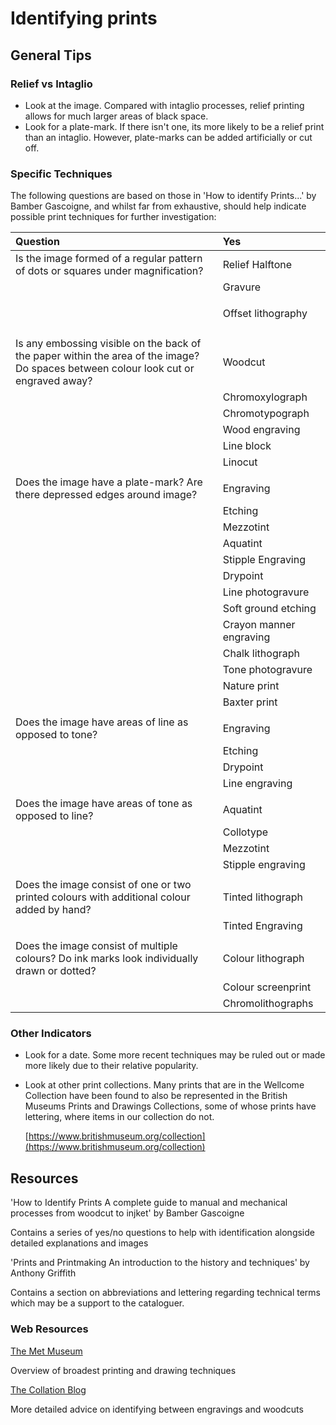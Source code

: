 # Identifying prints

## General Tips

### Relief vs Intaglio 

* Look at the image. Compared with intaglio processes, relief printing allows for much larger areas of black space. 
* Look for a plate-mark. If there isn't one, its more likely to be a relief print than an intaglio. However, plate-marks can be added artificially or cut off.

### Specific Techniques

The following questions are based on those in 'How to identify Prints...' by Bamber Gascoigne, and whilst far from exhaustive, should help indicate possible print techniques for further investigation:

<table>
  <thead>
    <tr>
      <th style="text-align:left">Question</th>
      <th style="text-align:left">Yes</th>
    </tr>
  </thead>
  <tbody>
    <tr>
      <td style="text-align:left">Is the image formed of a regular pattern of dots or squares under magnification?</td>
      <td
      style="text-align:left">Relief Halftone</td>
    </tr>
    <tr>
      <td style="text-align:left"></td>
      <td style="text-align:left">Gravure</td>
    </tr>
    <tr>
      <td style="text-align:left"></td>
      <td style="text-align:left">
        <p>Offset lithography</p>
        <p></p>
      </td>
    </tr>
    <tr>
      <td style="text-align:left"></td>
      <td style="text-align:left"></td>
    </tr>
    <tr>
      <td style="text-align:left">Is any embossing visible on the back of the paper within the area of the
        image? Do spaces between colour look cut or engraved away?</td>
      <td style="text-align:left">Woodcut</td>
    </tr>
    <tr>
      <td style="text-align:left"></td>
      <td style="text-align:left">Chromoxylograph</td>
    </tr>
    <tr>
      <td style="text-align:left"></td>
      <td style="text-align:left">Chromotypograph</td>
    </tr>
    <tr>
      <td style="text-align:left"></td>
      <td style="text-align:left">Wood engraving</td>
    </tr>
    <tr>
      <td style="text-align:left"></td>
      <td style="text-align:left">Line block</td>
    </tr>
    <tr>
      <td style="text-align:left"></td>
      <td style="text-align:left">Linocut</td>
    </tr>
    <tr>
      <td style="text-align:left"></td>
      <td style="text-align:left"></td>
    </tr>
    <tr>
      <td style="text-align:left">Does the image have a plate-mark? Are there depressed edges around image?</td>
      <td
      style="text-align:left">Engraving</td>
    </tr>
    <tr>
      <td style="text-align:left"></td>
      <td style="text-align:left">Etching</td>
    </tr>
    <tr>
      <td style="text-align:left"></td>
      <td style="text-align:left">Mezzotint</td>
    </tr>
    <tr>
      <td style="text-align:left"></td>
      <td style="text-align:left">Aquatint</td>
    </tr>
    <tr>
      <td style="text-align:left"></td>
      <td style="text-align:left">Stipple Engraving</td>
    </tr>
    <tr>
      <td style="text-align:left"></td>
      <td style="text-align:left">Drypoint</td>
    </tr>
    <tr>
      <td style="text-align:left"></td>
      <td style="text-align:left">Line photogravure</td>
    </tr>
    <tr>
      <td style="text-align:left"></td>
      <td style="text-align:left">Soft ground etching</td>
    </tr>
    <tr>
      <td style="text-align:left"></td>
      <td style="text-align:left">Crayon manner engraving</td>
    </tr>
    <tr>
      <td style="text-align:left"></td>
      <td style="text-align:left">Chalk lithograph</td>
    </tr>
    <tr>
      <td style="text-align:left"></td>
      <td style="text-align:left">Tone photogravure</td>
    </tr>
    <tr>
      <td style="text-align:left"></td>
      <td style="text-align:left">Nature print</td>
    </tr>
    <tr>
      <td style="text-align:left"></td>
      <td style="text-align:left">Baxter print</td>
    </tr>
    <tr>
      <td style="text-align:left"></td>
      <td style="text-align:left"></td>
    </tr>
    <tr>
      <td style="text-align:left">Does the image have areas of line as opposed to tone?</td>
      <td style="text-align:left">Engraving</td>
    </tr>
    <tr>
      <td style="text-align:left"></td>
      <td style="text-align:left">Etching</td>
    </tr>
    <tr>
      <td style="text-align:left"></td>
      <td style="text-align:left">Drypoint</td>
    </tr>
    <tr>
      <td style="text-align:left"></td>
      <td style="text-align:left">Line engraving</td>
    </tr>
    <tr>
      <td style="text-align:left"></td>
      <td style="text-align:left"></td>
    </tr>
    <tr>
      <td style="text-align:left">Does the image have areas of tone as opposed to line?</td>
      <td style="text-align:left">Aquatint</td>
    </tr>
    <tr>
      <td style="text-align:left"></td>
      <td style="text-align:left">Collotype</td>
    </tr>
    <tr>
      <td style="text-align:left"></td>
      <td style="text-align:left">Mezzotint</td>
    </tr>
    <tr>
      <td style="text-align:left"></td>
      <td style="text-align:left">Stipple engraving</td>
    </tr>
    <tr>
      <td style="text-align:left"></td>
      <td style="text-align:left"></td>
    </tr>
    <tr>
      <td style="text-align:left">Does the image consist of one or two printed colours with additional colour
        added by hand?</td>
      <td style="text-align:left">Tinted lithograph</td>
    </tr>
    <tr>
      <td style="text-align:left"></td>
      <td style="text-align:left">Tinted Engraving</td>
    </tr>
    <tr>
      <td style="text-align:left"></td>
      <td style="text-align:left"></td>
    </tr>
    <tr>
      <td style="text-align:left">Does the image consist of multiple colours? Do ink marks look individually
        drawn or dotted?</td>
      <td style="text-align:left">Colour lithograph</td>
    </tr>
    <tr>
      <td style="text-align:left"></td>
      <td style="text-align:left">Colour screenprint</td>
    </tr>
    <tr>
      <td style="text-align:left"></td>
      <td style="text-align:left">Chromolithographs</td>
    </tr>
  </tbody>
</table>

### Other Indicators 

* Look for a date. Some more recent techniques may be ruled out or made more likely due to their relative popularity.   
* Look at other print collections. Many prints that are in the Wellcome Collection have been found to also be represented in the British Museums Prints and Drawings Collections, some of whose prints have lettering, where items in our collection do not.

  [https://www.britishmuseum.org/collection](https://www.britishmuseum.org/collection)

## Resources 

'How to Identify Prints A complete guide to manual and mechanical processes from woodcut to injket' by Bamber Gascoigne

Contains a series of yes/no questions to help with identification alongside detailed explanations and images 

'Prints and Printmaking An introduction to the history and techniques' by Anthony Griffith

Contains a section on abbreviations and lettering regarding technical terms which may be a support to the cataloguer.

### Web Resources

[The Met Museum](https://www.metmuseum.org/about-the-met/collection-areas/drawings-and-prints/materials-and-techniques)

Overview of broadest printing and drawing techniques

[The Collation Blo](https://collation.folger.edu/2012/02/woodcut-engraving-or-what/)g

More detailed advice on identifying between engravings and woodcuts 





